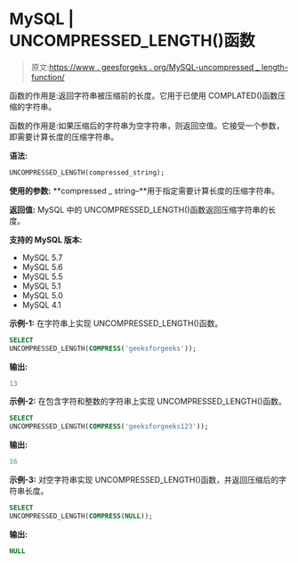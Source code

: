 # MySQL | UNCOMPRESSED_LENGTH()函数

> 原文:[https://www . geesforgeks . org/MySQL-uncompressed _ length-function/](https://www.geeksforgeeks.org/mysql-uncompressed_length-function/)

函数的作用是:返回字符串被压缩前的长度。它用于已使用 COMPLATED()函数压缩的字符串。

函数的作用是:如果压缩后的字符串为空字符串，则返回空值。它接受一个参数，即需要计算长度的压缩字符串。

**语法:**

```sql
UNCOMPRESSED_LENGTH(compressed_string);
```

**使用的参数:**
**compressed _ string–**用于指定需要计算长度的压缩字符串。

**返回值:**
MySQL 中的 UNCOMPRESSED_LENGTH()函数返回压缩字符串的长度。

**支持的 MySQL 版本:**

*   MySQL 5.7
*   MySQL 5.6
*   MySQL 5.5
*   MySQL 5.1
*   MySQL 5.0
*   MySQL 4.1

**示例-1:** 在字符串上实现 UNCOMPRESSED_LENGTH()函数。

```sql
SELECT  
UNCOMPRESSED_LENGTH(COMPRESS('geeksforgeeks')); 
```

**输出:**

```sql
13 
```

**示例-2:** 在包含字符和整数的字符串上实现 UNCOMPRESSED_LENGTH()函数。

```sql
SELECT 
UNCOMPRESSED_LENGTH(COMPRESS('geeksforgeeks123')); 
```

**输出:**

```sql
16 
```

**示例-3:** 对空字符串实现 UNCOMPRESSED_LENGTH()函数，并返回压缩后的字符串长度。

```sql
SELECT
UNCOMPRESSED_LENGTH(COMPRESS(NULL)); 
```

**输出:**

```sql
NULL 
```